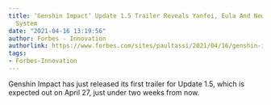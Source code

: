 ```yaml
---
title: ‘Genshin Impact’ Update 1.5 Trailer Reveals Yanfei, Eula And New Home-Building
  System
date: "2021-04-16 13:19:56"
author: Forbes - Innovation
authorlink: https://www.forbes.com/sites/paultassi/2021/04/16/genshin-impact-update-15-trailer-reveals-yanfei-eula-and-new-home-building-system/
tags:
- Forbes-Innovation
---
```

Genshin Impact has just released its first trailer for Update 1.5, which is expected out on April 27, just under two weeks from now.